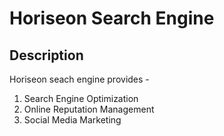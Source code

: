 # Horiseon Search Engine

## Description

Horiseon seach engine provides -

1. Search Engine Optimization
1. Online Reputation Management
1. Social Media Marketing